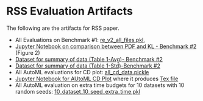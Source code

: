 # RSS Evaluation Artifacts
The following are the artifacts for RSS paper.
- All Evaluations on Benchmark #1: [re_v2_all_files.pkl](re_v2_all_files.pkl),
- [Jupyter Notebook on comparison between PDF and KL - Benchmark #2](PDF_vs_KL.ipynb) (Figure 2)
- [Dataset for summary of data (Table 1-Avg)- Benchmark #2](benchmark_2_pdf_kl_mean.pickle)
- [Dataset for summary of data (Table 1-Std)-Benchmark #2](benchmark_2_pdf_kl_std.pickle)
- All AutoML evaluations for CD plot: [all_cd_data.pickle](all_cd_data.pickle)
- [Jupyter Notebook for AUtoML CD Plot](automl_cd.ipynb) where it produces [Tex file](automl_cd.tex)
- All AutoML evaluation on extra time budgets for 10 datasets with 10 random seeds: [10_dataset_10_seed_extra_time.pkl](10_dataset_10_seed_extra_time.pkl)
